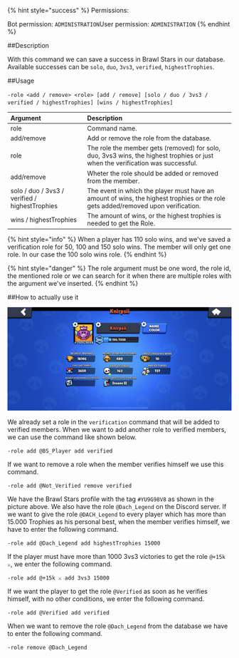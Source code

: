 {% hint style="success" %}
Permissions:

Bot permission: `ADMINISTRATION`User permission: `ADMINISTRATION`
{% endhint %}

##Description

With this command we can save a success in Brawl Stars in our database. Available successes can be `solo`, `duo`, `3vs3`, `verified`, `highestTrophies`.

##Usage

`-role <add / remove> <role> [add / remove] [solo / duo / 3vs3 / verified / highestTrophies] [wins / highestTrophies]`

| Argument | Description |
| :--- | :--- | 
| role | Command name. |
| add/remove | Add or remove the role from the database. |
| role | The role the member gets (removed) for solo, duo, 3vs3 wins, the highest trophies or just when the verification was successful. |
| add/remove | Wheter the role should be added or removed from the member. |
| solo / duo / 3vs3 / verified / highestTrophies | The event in which the player must have an amount of wins, the highest trophies or the role gets added/removed upon verification. |
| wins / highestTrophies | The amount of wins, or the highest trophies is needed to get the Role. |

{% hint style="info" %}
When a player has 110 solo wins, and we've saved a verification role for 50, 100 and 150 solo wins. The member will only get one role. In our case the 100 solo wins role.
{% endhint %}

{% hint style="danger" %}
The role argument must be one word, the role id, the mentioned role or we can search for it when there are multiple roles with the argument we've inserted.
{% endhint %}

##How to actually use it

![](../../assets/knirpsii_profile.png)

We already set a role in the `verification` command that will be added to verified members. When we want to add another role to verified members, we can use the command like shown below.

```
-role add @BS_Player add verified
```
If we want to remove a role when the member verifies himself we use this command.

```
-role add @Not_Verified remove verified
```
We have the Brawl Stars profile with the tag `#YU9G98V8` as shown in the picture above. We also have the role `@Dach_Legend` on the Discord server. If we want to give the role `@DACH_Legend` to every player which has more than 15.000 Trophies as his personal best, when the member verifies himself, we have to enter the following command.

```
-role add @Dach_Legend add highestTrophies 15000
```
If the player must have more than 1000 3vs3 victories to get the role `@+15k ⚔`, we enter the following command.

```
-role add @+15k ⚔ add 3vs3 15000
```
If we want the player to get the role `@Verified` as soon as he verifies himself, with no other conditions, we enter the following command.

```
-role add @Verified add verified
```
When we want to remove the role `@Dach_Legend` from the database we have to enter the following command.

```
-role remove @Dach_Legend
```